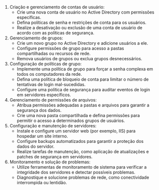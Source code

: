 1. Criação e gerenciamento de contas de usuário:
    - Crie uma nova conta de usuário no Active Directory com permissões específicas.
    - Defina políticas de senha e restrições de conta para os usuários.
    - Realize a desativação ou exclusão de uma conta de usuário de acordo com as políticas de segurança.
2. Gerenciamento de grupos:
    - Crie um novo grupo no Active Directory e adicione usuários a ele.
    - Configure permissões de grupo para acesso a pastas compartilhadas ou recursos de rede.
    - Remova usuários de grupos ou exclua grupos desnecessários.
3. Configuração de políticas de grupo:
    - Implemente uma política de grupo para forçar a senha complexa em todos os computadores da rede.
    - Defina uma política de bloqueio de conta para limitar o número de tentativas de login mal-sucedidas.
    - Configure uma política de segurança para auditar eventos de login em servidores específicos.
4. Gerenciamento de permissões de arquivos:
    - Atribua permissões adequadas a pastas e arquivos para garantir a segurança dos dados.
    - Crie uma nova pasta compartilhada e defina permissões para permitir o acesso a determinados grupos de usuários.
5. Configuração e manutenção de servidores:
    - Instale e configure um servidor web (por exemplo, IIS) para hospedar um site interno.
    - Configure backups automatizados para garantir a proteção dos dados do servidor.
    - Realize tarefas de manutenção, como aplicação de atualizações e patches de segurança em servidores.
6. Monitoramento e solução de problemas:
    - Utilize ferramentas de monitoramento de sistema para verificar a integridade dos servidores e detectar possíveis problemas.
    - Diagnostique e solucione problemas de rede, como conectividade interrompida ou lentidão.